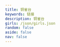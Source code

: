 ```yaml
---
title: 铜雀台
keywords: 链接
description: 铜雀台
girls: /json/girls.json
random: false
aside: false
nav: false
---
```


<YunGirls :girls="frontmatter.girls" :random="frontmatter.random" />
